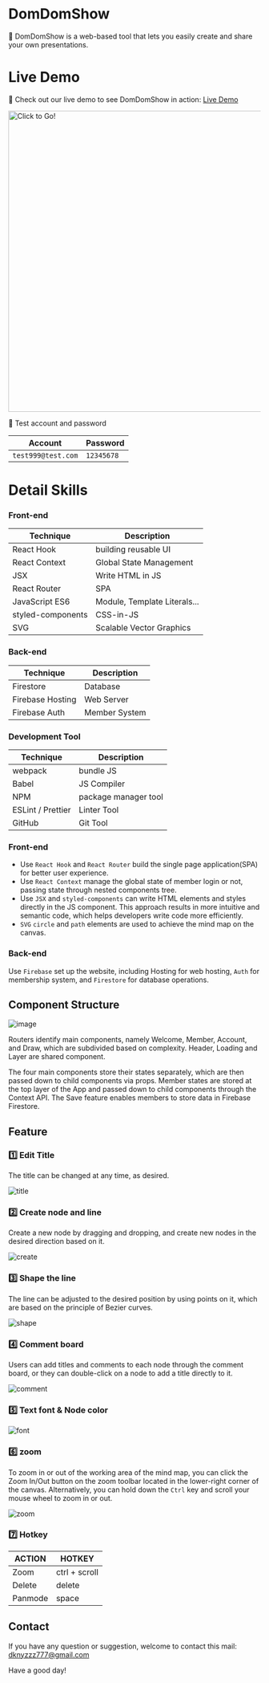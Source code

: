 
# DomDomShow

🎨 DomDomShow is a web-based tool that lets you easily create and share your own presentations.

# Live Demo
🔗 Check out our live demo to see DomDomShow in action: [Live Demo](https://domdomshow-tw.web.app/)

<a href="https://domdomshow-tw.web.app/"><img title="Click to Go!" src="https://user-images.githubusercontent.com/110733945/223671267-f3efd749-a5de-469c-81e6-4f1424cfeffa.JPG" width="600" aspect-ratio=16/9></a>

🔑 Test account and password

| Account             | Password |
|------------------|----------|
| `test999@test.com` | `12345678` |

# Detail Skills

### Front-end

<table class="tg">
<thead>
  <tr>
    <th class="tg-c3ow"><span style="font-weight:bold">Technique</span></th>
    <th class="tg-c3ow"><span style="font-weight:bold">Description</span></th>
  </tr>
</thead>
<tbody>
  <tr>
    <td class="tg-0pky">React Hook </td>
    <td class="tg-0pky">building reusable UI</td>
  </tr>
  <tr>
    <td class="tg-0pky">React Context</td>
    <td class="tg-0pky">Global State Management</td>
  </tr>
  <tr>
    <td class="tg-0pky">JSX</td>
    <td class="tg-0pky">Write HTML in JS</td>
  </tr>
  <tr>
    <td class="tg-0pky">React Router</td>
    <td class="tg-0pky">SPA</td>
  </tr>
  <tr>
    <td class="tg-0pky">JavaScript ES6</td>
    <td class="tg-0pky">Module, Template Literals...</td>
  </tr>
  <tr>
    <td class="tg-0pky">styled-components </td>
    <td class="tg-0pky">CSS-in-JS</td>
  </tr>
    <tr>
    <td class="tg-0pky">SVG </td>
    <td class="tg-0pky">Scalable Vector Graphics</td>
  </tr>
</tbody>
</table>

### Back-end

<table class="tg">
<thead>
  <tr>
    <th class="tg-c3ow"><span style="font-weight:bold">Technique</span></th>
    <th class="tg-c3ow"><span style="font-weight:bold">Description</span></th>
  </tr>
</thead>
<tbody>
  <tr>
    <td class="tg-0pky">Firestore</td>
    <td class="tg-0pky">Database</td>
  </tr>
  <tr>
    <td class="tg-0lax">Firebase Hosting</td>
    <td class="tg-0lax">Web Server</td>
  </tr>
  <tr>
    <td class="tg-0lax">Firebase Auth</td>
    <td class="tg-0lax">Member System</td>
  </tr>
</tbody>
</table>

### Development Tool

<table class="tg">
<thead>
  <tr>
    <th class="tg-c3ow"><span style="font-weight:bold">Technique</span></th>
    <th class="tg-c3ow"><span style="font-weight:bold">Description</span></th>
  </tr>
</thead>
<tbody>
  <tr>
    <td class="tg-0pky">webpack</td>
    <td class="tg-0pky">bundle JS</td>
  </tr>
  <tr>
    <td class="tg-0lax">Babel</td>
    <td class="tg-0lax">JS Compiler</td>
  </tr>
  <tr>
    <td class="tg-0lax">NPM</td>
    <td class="tg-0lax">package manager tool</td>
  </tr>
  <tr>
    <td class="tg-0lax">ESLint / Prettier</td>
    <td class="tg-0lax">Linter Tool</td>
  </tr>
  <tr>
    <td class="tg-0lax">GitHub</td>
    <td class="tg-0lax">Git Tool</td>
  </tr>
</tbody>
</table>

### Front-end
- Use `React Hook` and `React Router` build the single page application(SPA) for better user experience.
- Use `React Context` manage the global state of member login or not, passing state through nested components tree.
- Use `JSX` and `styled-components` can write HTML elements and styles directly in the JS component. This approach results in more intuitive and semantic code, which helps developers write code more efficiently. 
- `SVG` `circle` and `path` elements are used to achieve the mind map on the canvas.

### Back-end
Use `Firebase` set up the website, including Hosting for web hosting, `Auth` for membership system, and `Firestore` for database operations.

## Component Structure

![image](https://user-images.githubusercontent.com/110733945/223780017-c4c1b2af-c112-470a-9b97-cb8852558f8d.png)

Routers identify main components, namely Welcome, Member, Account, and Draw, which are subdivided based on complexity. 
Header, Loading and Layer are shared component.

The four main components store their states separately, which are then passed down to child components via props. 
Member states are stored at the top layer of the App and passed down to child components through the Context API. 
The Save feature enables members to store data in Firebase Firestore.

## Feature

### 1️⃣ Edit Title

The title can be changed at any time, as desired.

![title](https://user-images.githubusercontent.com/110733945/223907084-470c22b0-8778-4e8e-a452-323f544146e7.gif)

### 2️⃣ Create node and line

Create a new node by dragging and dropping, and create new nodes in the desired direction based on it.

![create](https://user-images.githubusercontent.com/110733945/223906571-bc35c2e2-b3ec-4d2e-89c0-760c022a5f5b.gif)

### 3️⃣ Shape the line

The line can be adjusted to the desired position by using points on it, which are based on the principle of Bezier curves.

![shape](https://user-images.githubusercontent.com/110733945/223908217-5c4915f4-4d4e-4f85-ba5b-e39304f291a1.gif)

### 4️⃣ Comment board

Users can add titles and comments to each node through the comment board, or they can double-click on a node to add a title directly to it.

![comment](https://user-images.githubusercontent.com/110733945/223909510-b801382c-39e5-4e28-94ee-f7aebec3e248.gif)

### 5️⃣ Text font & Node color

![font](https://user-images.githubusercontent.com/110733945/223910602-1f543c58-ce06-4c9f-8756-cff66a86abfe.gif)

### 6️⃣ zoom

To zoom in or out of the working area of the mind map, you can click the Zoom In/Out button on the zoom toolbar located in the lower-right corner of the canvas. Alternatively, you can hold down the `Ctrl` key and scroll your mouse wheel to zoom in or out.

![zoom](https://user-images.githubusercontent.com/110733945/223913173-981c2146-15fc-4ca3-a5ab-e5a735ca9a7b.gif)

### 7️⃣ Hotkey
| ACTION  | HOTKEY        |
|---------|---------------|
| Zoom    | ctrl + scroll |
| Delete  | delete        |
| Panmode | space         |

## Contact

If you have any question or suggestion, welcome to contact this mail:  dknyzzz777@gmail.com<br>

Have a good day!
